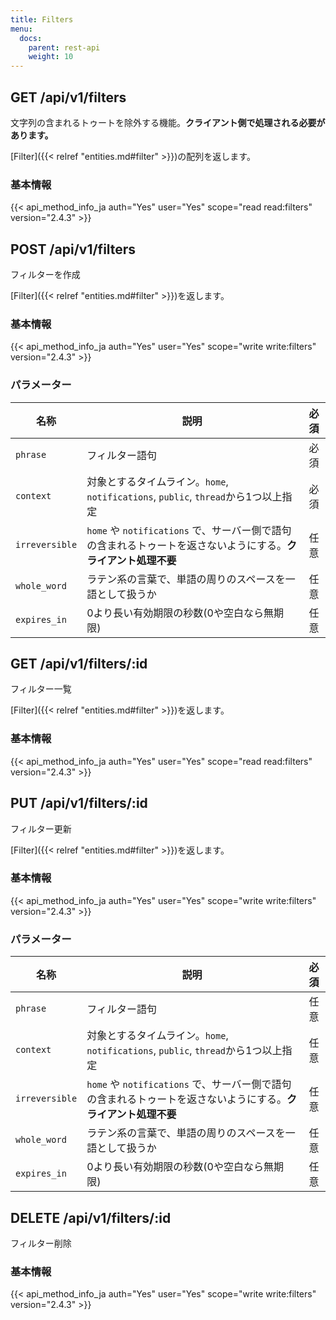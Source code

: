 ```yaml
---
title: Filters
menu:
  docs:
    parent: rest-api
    weight: 10
---
```


## GET /api/v1/filters

文字列の含まれるトゥートを除外する機能。**クライアント側で処理される必要があります。**

[Filter]({{< relref "entities.md#filter" >}})の配列を返します。

### 基本情報

{{< api_method_info_ja auth="Yes" user="Yes" scope="read read:filters" version="2.4.3" >}}

## POST /api/v1/filters

フィルターを作成

[Filter]({{< relref "entities.md#filter" >}})を返します。

### 基本情報

{{< api_method_info_ja auth="Yes" user="Yes" scope="write write:filters" version="2.4.3" >}}

### パラメーター

|名称|説明|必須|
|----|-----------|:------:|
| `phrase` | フィルター語句 | 必須 |
| `context` |  対象とするタイムライン。`home`, `notifications`, `public`, `thread`から1つ以上指定 | 必須 |
| `irreversible` | `home` や `notifications` で、サーバー側で語句の含まれるトゥートを返さないようにする。**クライアント処理不要** | 任意 |
| `whole_word` | ラテン系の言葉で、単語の周りのスペースを一語として扱うか | 任意 |
| `expires_in` | 0より長い有効期限の秒数(0や空白なら無期限) | 任意 |

## GET /api/v1/filters/:id

フィルター一覧

[Filter]({{< relref "entities.md#filter" >}})を返します。

### 基本情報

{{< api_method_info_ja auth="Yes" user="Yes" scope="read read:filters" version="2.4.3" >}}

## PUT /api/v1/filters/:id

フィルター更新

[Filter]({{< relref "entities.md#filter" >}})を返します。

### 基本情報

{{< api_method_info_ja auth="Yes" user="Yes" scope="write write:filters" version="2.4.3" >}}

### パラメーター

|名称|説明|必須|
|----|-----------|:------:|
| `phrase` | フィルター語句 | 任意 |
| `context` |  対象とするタイムライン。`home`, `notifications`, `public`, `thread`から1つ以上指定 | 任意 |
| `irreversible` | `home` や `notifications` で、サーバー側で語句の含まれるトゥートを返さないようにする。**クライアント処理不要** | 任意 |
| `whole_word` | ラテン系の言葉で、単語の周りのスペースを一語として扱うか | 任意 |
| `expires_in` | 0より長い有効期限の秒数(0や空白なら無期限) | 任意 |

## DELETE /api/v1/filters/:id

フィルター削除

### 基本情報

{{< api_method_info_ja auth="Yes" user="Yes" scope="write write:filters" version="2.4.3" >}}
